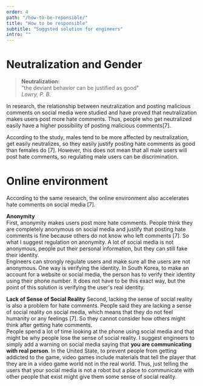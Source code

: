 ```yaml
---
order: 4
path: "/how-to-be-reponsible/"
title: "How to be responsible"
subtitle: "Suggsted solution for engineers"
intro: ""
---
```


# Neutralization and Gender

>**Neutralization:**<br/>
>"the deviant behavior can be justified as good"<br/>
><cite>Lowry, P. B.</cite>

In research, the relationship between neutralization and posting malicious comments on social media were studied and have proved that neutralization makes users post more hate comments. Thus, people who get neutralized easily have a higher possibility of posting malicious comments[7]. 

According to the study, males tend to be more affected by neutralization, get easily neutralizes, so they easily justify posting hate comments as good than females do [7]. However, this does not mean that all male users will post hate comments, so regulating male users can be discrimination.

# Online environment
According to the same research, the online environment also accelerates hate comments on social media [7].

**Anonymity**
<br/>
First, anonymity makes users post more hate comments. People think they are completely anonymous on social media and justify that posting hate comments is fine because others do not know who left comments [7]. So what I suggest regulation on anonymity. A lot of social media is not anonymous, people put their personal information, but they can still fake their identity.
<br/>
Engineers can strongly regulate users and make sure all the users are not anonymous. One way is verifying the identity. In South Korea, to make an account for a website or social media, the person has to verify their identity using their phone number. It does not have to be this exact way, but the point of this solution is verifying the user's real identity.

**Lack of Sense of Social Reality**
Second, lacking the sense of social reality is also a problem for hate comments. People said they are lacking a sense of social reality on social media, which means that they do not feel humanity or any feelings [7]. So they cannot consider how others might think after getting hate comments.
<br/>
 People spend a lot of time looking at the phone using social media and that might be why people lose the sense of social reality. I suggest engineers to simply add a warning on social media saying that **you are communicating with real person**. In the United State, to prevent people from getting addicted to the game, video games include materials that tell the player that they are in a video game world not in the real world. Thus, just telling the users that your social media is not a robot but a place to communicate with other people that exist might give them some sense of social reality.